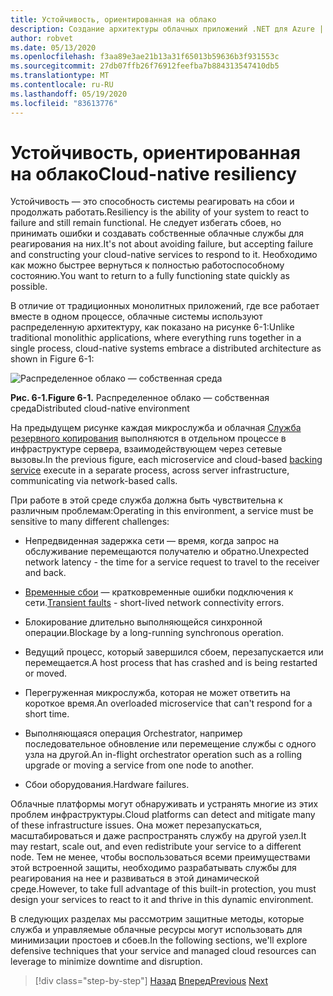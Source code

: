 ```yaml
---
title: Устойчивость, ориентированная на облако
description: Создание архитектуры облачных приложений .NET для Azure | Устойчивость машинного кода в облаке
author: robvet
ms.date: 05/13/2020
ms.openlocfilehash: f3aa89e3ae21b13a31f65013b59636b3f931553c
ms.sourcegitcommit: 27db07ffb26f76912feefba7b884313547410db5
ms.translationtype: MT
ms.contentlocale: ru-RU
ms.lasthandoff: 05/19/2020
ms.locfileid: "83613776"
---
```

# <a name="cloud-native-resiliency"></a><span data-ttu-id="aee42-103">Устойчивость, ориентированная на облако</span><span class="sxs-lookup"><span data-stu-id="aee42-103">Cloud-native resiliency</span></span>

<span data-ttu-id="aee42-104">Устойчивость — это способность системы реагировать на сбои и продолжать работать.</span><span class="sxs-lookup"><span data-stu-id="aee42-104">Resiliency is the ability of your system to react to failure and still remain functional.</span></span> <span data-ttu-id="aee42-105">Не следует избегать сбоев, но принимать ошибки и создавать собственные облачные службы для реагирования на них.</span><span class="sxs-lookup"><span data-stu-id="aee42-105">It's not about avoiding failure, but accepting failure and constructing your cloud-native services to respond to it.</span></span> <span data-ttu-id="aee42-106">Необходимо как можно быстрее вернуться к полностью работоспособному состоянию.</span><span class="sxs-lookup"><span data-stu-id="aee42-106">You want to return to a fully functioning state quickly as possible.</span></span>

<span data-ttu-id="aee42-107">В отличие от традиционных монолитных приложений, где все работает вместе в одном процессе, облачные системы используют распределенную архитектуру, как показано на рисунке 6-1:</span><span class="sxs-lookup"><span data-stu-id="aee42-107">Unlike traditional monolithic applications, where everything runs together in a single process, cloud-native systems embrace a distributed architecture as shown in Figure 6-1:</span></span>

![Распределенное облако — собственная среда](./media/distributed-cloud-native-environment.png)

<span data-ttu-id="aee42-109">**Рис. 6-1.**</span><span class="sxs-lookup"><span data-stu-id="aee42-109">**Figure 6-1.**</span></span> <span data-ttu-id="aee42-110">Распределенное облако — собственная среда</span><span class="sxs-lookup"><span data-stu-id="aee42-110">Distributed cloud-native environment</span></span>

<span data-ttu-id="aee42-111">На предыдущем рисунке каждая микрослужба и облачная [Служба резервного копирования](https://12factor.net/backing-services) выполняются в отдельном процессе в инфраструктуре сервера, взаимодействующем через сетевые вызовы.</span><span class="sxs-lookup"><span data-stu-id="aee42-111">In the previous figure, each microservice and cloud-based [backing service](https://12factor.net/backing-services) execute in a separate process, across server infrastructure, communicating via network-based calls.</span></span>

<span data-ttu-id="aee42-112">При работе в этой среде служба должна быть чувствительна к различным проблемам:</span><span class="sxs-lookup"><span data-stu-id="aee42-112">Operating in this environment, a service must be sensitive to many different challenges:</span></span>

- <span data-ttu-id="aee42-113">Непредвиденная задержка сети — время, когда запрос на обслуживание перемещаются получателю и обратно.</span><span class="sxs-lookup"><span data-stu-id="aee42-113">Unexpected network latency - the time for a service request to travel to the receiver and back.</span></span>

- <span data-ttu-id="aee42-114">[Временные сбои](https://docs.microsoft.com/azure/architecture/best-practices/transient-faults) — кратковременные ошибки подключения к сети.</span><span class="sxs-lookup"><span data-stu-id="aee42-114">[Transient faults](https://docs.microsoft.com/azure/architecture/best-practices/transient-faults) - short-lived network connectivity errors.</span></span>

- <span data-ttu-id="aee42-115">Блокирование длительно выполняющейся синхронной операции.</span><span class="sxs-lookup"><span data-stu-id="aee42-115">Blockage by a long-running synchronous operation.</span></span>

- <span data-ttu-id="aee42-116">Ведущий процесс, который завершился сбоем, перезапускается или перемещается.</span><span class="sxs-lookup"><span data-stu-id="aee42-116">A host process that has crashed and is being restarted or moved.</span></span>

- <span data-ttu-id="aee42-117">Перегруженная микрослужба, которая не может ответить на короткое время.</span><span class="sxs-lookup"><span data-stu-id="aee42-117">An overloaded microservice that can't respond for a short time.</span></span>

- <span data-ttu-id="aee42-118">Выполняющаяся операция Orchestrator, например последовательное обновление или перемещение службы с одного узла на другой.</span><span class="sxs-lookup"><span data-stu-id="aee42-118">An in-flight orchestrator operation such as a rolling upgrade or moving a service from one node to another.</span></span>

- <span data-ttu-id="aee42-119">Сбои оборудования.</span><span class="sxs-lookup"><span data-stu-id="aee42-119">Hardware failures.</span></span>

<span data-ttu-id="aee42-120">Облачные платформы могут обнаруживать и устранять многие из этих проблем инфраструктуры.</span><span class="sxs-lookup"><span data-stu-id="aee42-120">Cloud platforms can detect and mitigate many of these infrastructure issues.</span></span> <span data-ttu-id="aee42-121">Она может перезапускаться, масштабироваться и даже распространять службу на другой узел.</span><span class="sxs-lookup"><span data-stu-id="aee42-121">It may restart, scale out, and even redistribute your service to a different node.</span></span>  <span data-ttu-id="aee42-122">Тем не менее, чтобы воспользоваться всеми преимуществами этой встроенной защиты, необходимо разрабатывать службы для реагирования на нее и развиваться в этой динамической среде.</span><span class="sxs-lookup"><span data-stu-id="aee42-122">However, to take full advantage of this built-in protection, you must design your services to react to it and thrive in this dynamic environment.</span></span>

<span data-ttu-id="aee42-123">В следующих разделах мы рассмотрим защитные методы, которые служба и управляемые облачные ресурсы могут использовать для минимизации простоев и сбоев.</span><span class="sxs-lookup"><span data-stu-id="aee42-123">In the following sections, we'll explore defensive techniques that your service and managed cloud resources can leverage to minimize downtime and disruption.</span></span>

>[!div class="step-by-step"]
><span data-ttu-id="aee42-124">[Назад](elastic-search-in-azure.md)
>[Вперед](application-resiliency-patterns.md)</span><span class="sxs-lookup"><span data-stu-id="aee42-124">[Previous](elastic-search-in-azure.md)
[Next](application-resiliency-patterns.md)</span></span>
